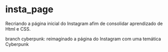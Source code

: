 # insta_page
Recriando a página inicial do Instagram afim de consolidar aprendizado de Html e CSS.

 branch cyberpunk: reimaginado a página do Instagram com uma temática Cyberpunk
